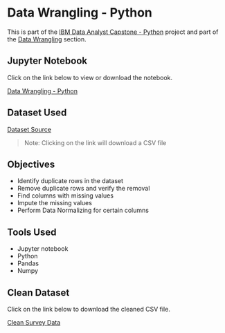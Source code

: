 # Data Wrangling - Python

<p>This is part of the <a href = 'https://github.com/FaiLuReH3Ro/ibm-da-capstone-py'>IBM Data Analyst Capstone - Python</a> project and part of the <a href = 'https://github.com/FaiLuReH3Ro/ibm-da-capstone-py?tab=readme-ov-file#data-wrangling'>Data Wrangling</a> section.</p>

## Jupyter Notebook

Click on the link below to view or download the notebook.

[Data Wrangling - Python](https://github.com/FaiLuReH3Ro/data-wrangling-py/blob/main/Data_Wrangling.ipynb)

## Dataset Used

[Dataset Source](https://cf-courses-data.s3.us.cloud-object-storage.appdomain.cloud/VYPrOu0Vs3I0hKLLjiPGrA/survey-data-with-duplicate.csv) 

> Note: Clicking on the link will download a CSV file

## Objectives

* Identify duplicate rows in the dataset
* Remove duplicate rows and verify the removal
* Find columns with missing values
* Impute the missing values
* Perform Data Normalizing for certain columns


## Tools Used

* Jupyter notebook
* Python
* Pandas
* Numpy

## Clean Dataset

Click on the link below to download the cleaned CSV file.

[Clean Survey Data](https://github.com/FaiLuReH3Ro/data-wrangling-py/blob/main/clean_survey_data.csv)
